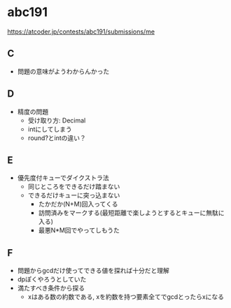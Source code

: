 # abc191

https://atcoder.jp/contests/abc191/submissions/me

## C

- 問題の意味がようわからんかった

## D

- 精度の問題
  - 受け取り方: Decimal
  - intにしてしまう
  - round?とintの違い？

## E

- 優先度付キューでダイクストラ法
  - 同じところをできるだけ踏まない
  - できるだけキューに突っ込まない
    - たかだか(N+M)回入ってくる
    - 訪問済みをマークする(最短距離で楽しようとするとキューに無駄に入る)
    - 最悪N*M回でやってしもうた

## F

- 問題からgcdだけ使ってできる値を探れば十分だと理解
- dpぽくやろうとしていた
- 満たすべき条件から探る
  - xはある数の約数である, xを約数を持つ要素全てでgcdとったらxになる
